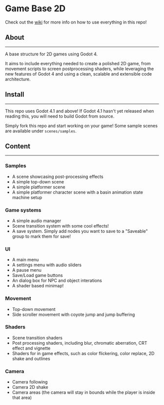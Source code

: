 # Game Base 2D

Check out the [wiki](https://github.com/GuilhermeGSousa/game-base-2D/wiki) for more info on how to use everything in this repo!

## About
------------------
A base structure for 2D games using Godot 4.

It aims to include everything needed to create a polished 2D game, from movement scripts to screen postprocessing shaders, while leveraging the new features of Godot 4 and using a clean, scalable and extensible code architecture.

## Install
-----------
This repo uses Godot 4.1 and above! If Godot 4.1 hasn't yet released when reading this, you will need to build Godot from source.

Simply fork this repo and start working on your game! Some sample scenes are available under `scenes/samples`.

## Content
-----------

### Samples
- A scene showcasing post-processing effects
- A simple top-down scene
- A simple platformer scene
- A simple platformer character scene with a basin animation state machine setup

### Game systems
- A simple audio manager
- Scene transition system with some cool effects!
- A save system. Simply add nodes you want to save to a "Saveable" group to mark them for save!

### UI
- A main menu
- A settings menu with audio sliders
- A pause menu
- Save/Load game buttons
- An dialog box for NPC and object interations
- A shader based minimap!

### Movement
- Top-down movement
- Side scroller movement with coyote jump and jump buffering

### Shaders
- Scene transition shaders
- Post processing shaders, including blur, chromatic aberration, CRT effect and vignette
- Shaders for in game effects, such as color flickering, color replace, 2D shake and outlines

### Camera
- Camera following
- Camera 2D shake
- Camera areas (the camera will stay in bounds while the player is inside that area)